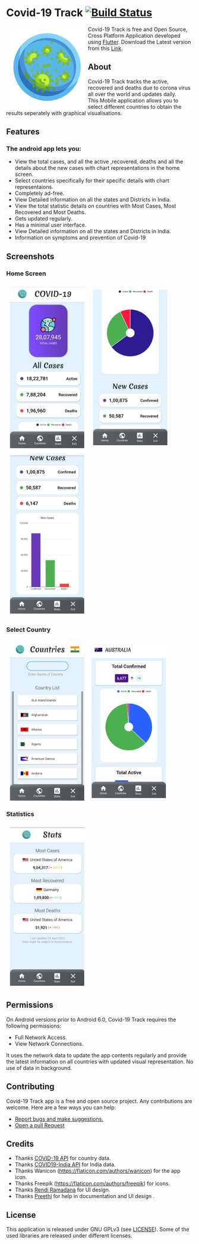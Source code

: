 # Covid-19 Track [![Build Status](https://travis-ci.org/wallabag/android-app.svg?branch=master)](https://travis-ci.org/wallabag/android-app)

<img src="images/app-icon.png" align="left"
width="200" hspace="10" vspace="10">

  
Covid-19 Track is free and Open Source, Cross Platform Application developed using [Flutter](https://github.com/flutter/flutter).
Download the Latest version from this [Link](https://github.com/adarshbalu/covid_track/raw/master/build/app/outputs/apk/release/app-release.apk).


## About

Covid-19 Track tracks the active, recovered and deaths due to corona virus all over the world and updates daily.  
This Mobile application allows you to select different countries to obtain the results seperately with graphical visualisations.


## Features

### The android app lets you:

- View the total cases, and all the active ,recovered, deaths and all the details about the new cases with chart representations in the   home screen.
- Select countries specifically for their specific details with chart representaions.
- Completely ad-free.
- View Detailed information on all the states and Districts in India.
- View the total statistic details on countries with Most Cases, Most Recovered and Most Deaths.
- Gets updated regularly.
- Has a minimal user interface.
- View Detailed information on all the states and Districts in India.
- Information on symptoms and prevention of Covid-19

## Screenshots

### Home Screen
<img src="images/1.jpg" align="center"
width="200"
    hspace="10" vspace="10">
<img src="images/2.jpg" align="center"
width="200"
    hspace="10" vspace="10">
<img src="images/3.jpg" align="center"
width="200"
    hspace="10" vspace="10">
    
### Select Country

<img src="images/4.jpg" align="left"
width="200"
    hspace="10" vspace="10">
<img src="images/5.jpg" align="center"
width="200"
    hspace="10" vspace="10">
    
 ### Statistics
 
<img src="images/6.jpg" align="center"
width="200"
    hspace="10" vspace="10">

## Permissions

On Android versions prior to Android 6.0, Covid-19 Track requires the following permissions:
- Full Network Access.
- View Network Connections.

It uses the network data to update the app contents regularly and provide the latest information on all countries with updated visual representation.
No use of data in background.

## Contributing

Covid-19 Track app is a free and open source project. Any contributions are welcome. Here are a few ways you can help:
 * [Report bugs and make suggestions.](https://github.com/adarshbalu/covid_track/issues)
 * [Open a pull Request](https://github.com/adarshbalu/covid_track/pulls)
 

## Credits  
- Thanks [COVID-19 API](https://covid19api.com/) for country data.
- Thanks [COVID19-India API](https://api.covid19india.org/) for India data.
- Thanks Wanicon (https://flaticon.com/authors/wanicon) for the app icon.
- Thanks Freepik (https://flaticon.com/authors/freepik) for icons.
- Thanks [Rendi Ramadana](https://www.uplabs.com/posts/coronavirus-information-concept) for UI design.
- Thanks [Preethi](https://github.com/preethirkrish) for help in documentation and UI design .

## License

This application is released under GNU GPLv3 (see [LICENSE](LICENSE)).
Some of the used libraries are released under different licenses.
